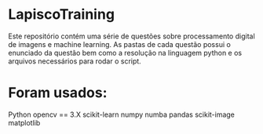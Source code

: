 # LapiscoTraining

Este repositório contém uma série de questões sobre processamento digital de imagens e machine learning. As pastas de cada questão possui o enunciado da questão bem como a resolução na linguagem python e os arquivos necessários para rodar o script.

# Foram usados:
Python
opencv == 3.X
scikit-learn
numpy
numba
pandas
scikit-image
matplotlib
